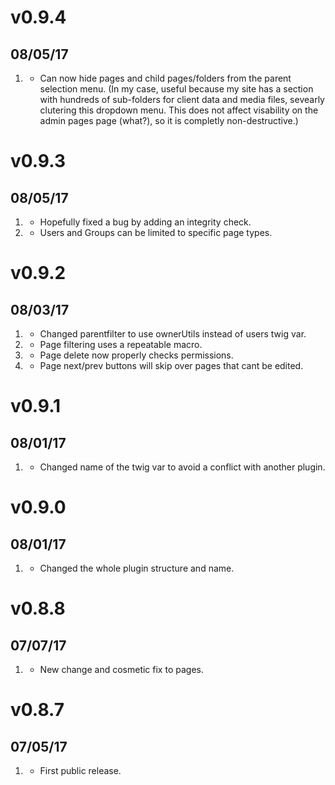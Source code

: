 # v0.9.4
## 08/05/17
1. [](#feature)
    * Can now hide pages and child pages/folders from the parent selection menu. (In my case, useful because my site has a section with hundreds of sub-folders for client data and media files, sevearly clutering this dropdown menu. This does not affect visability on the admin pages page (what?), so it is completly non-destructive.)

# v0.9.3
## 08/05/17
1. [](#bug-fix)
    * Hopefully fixed a bug by adding an integrity check.
2. [](#feature)
    * Users and Groups can be limited to specific page types.

# v0.9.2
## 08/03/17
1. [](#bug-fix)
    * Changed parentfilter to use ownerUtils instead of users twig var.
2. [](#improvment)
    * Page filtering uses a repeatable macro.
3. [](#bug-fix)
    * Page delete now properly checks permissions.
4. [](#improvment)
    * Page next/prev buttons will skip over pages that cant be edited.
    
# v0.9.1
## 08/01/17
1. [](#bug-fix)
    * Changed name of the twig var to avoid a conflict with another plugin.
    
# v0.9.0
## 08/01/17
1. [](#new)
    * Changed the whole plugin structure and name.

# v0.8.8
## 07/07/17
1. [](#improved)
    * New change and cosmetic fix to pages.
    
# v0.8.7
## 07/05/17
1. [](#new)
    * First public release.